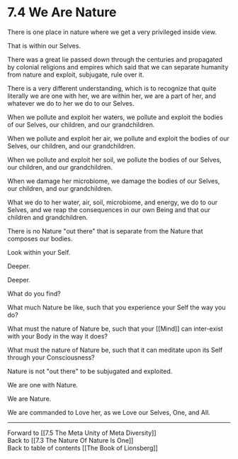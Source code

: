 # 7.4 We Are Nature

There is one place in nature where we get a very privileged inside view. 

That is within our Selves. 

There was a great lie passed down through the centuries and propagated by colonial religions and empires which said that we can separate humanity from nature and exploit, subjugate, rule over it. 

There is a very different understanding, which is to recognize that quite literally we are one with her, we are within her, we are a part of her, and whatever we do to her we do to our Selves. 

When we pollute and exploit her waters, we pollute and exploit the bodies of our Selves, our children, and our grandchildren. 

When we pollute and exploit her air, we pollute and exploit the bodies of our Selves, our children, and our grandchildren. 

When we pollute and exploit her soil, we pollute the bodies of our Selves, our children, and our grandchildren. 

When we damage her microbiome, we damage the bodies of our Selves, our children, and our grandchildren. 

What we do to her water, air, soil, microbiome, and energy, we do to our Selves, and we reap the consequences in our own Being and that our children and grandchildren. 

There is no Nature "out there" that is separate from the Nature that composes our bodies. 

Look within your Self. 

Deeper. 

Deeper. 

What do you find? 

What much Nature be like, such that you experience your Self the way you do? 

What must the nature of Nature be, such that your [[Mind]] can inter-exist with your Body in the way it does? 

What must the nature of Nature be, such that it can meditate upon its Self through your Consciousness? 

Nature is not "out there" to be subjugated and exploited. 

We are one with Nature. 

We are Nature. 

We are commanded to Love her, as we Love our Selves, One, and All. 

___

Forward to [[7.5 The Meta Unity of Meta Diversity]]              
Back to [[7.3 The Nature Of Nature Is One]]              
Back to table of contents [[The Book of Lionsberg]]  
